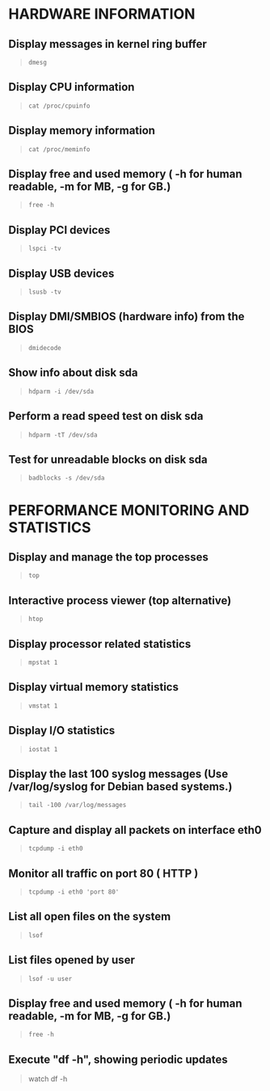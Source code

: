 # HARDWARE INFORMATION
## Display messages in kernel ring buffer
> ```
> dmesg
> ```

## Display CPU information
> ```
> cat /proc/cpuinfo
> ```

## Display memory information
> ```
> cat /proc/meminfo
> ```

## Display free and used memory ( -h for human readable, -m for MB, -g for GB.)
> ```
> free -h
> ```

## Display PCI devices
> ```
> lspci -tv
> ```

## Display USB devices
> ```
> lsusb -tv
> ```

## Display DMI/SMBIOS (hardware info) from the BIOS
> ```
> dmidecode
> ```

## Show info about disk sda
> ```
> hdparm -i /dev/sda
> ```

## Perform a read speed test on disk sda
> ```
> hdparm -tT /dev/sda
> ```

## Test for unreadable blocks on disk sda
> ```
> badblocks -s /dev/sda
> ```

# PERFORMANCE MONITORING AND STATISTICS

## Display and manage the top processes
> ```
> top
> ```

## Interactive process viewer (top alternative)
> ```
> htop
> ```

## Display processor related statistics
> ```
> mpstat 1
> ```

## Display virtual memory statistics
> ```
> vmstat 1
> ```

## Display I/O statistics
> ```
> iostat 1
> ```

## Display the last 100 syslog messages  (Use /var/log/syslog for Debian based systems.)
> ```
> tail -100 /var/log/messages
> ```

## Capture and display all packets on interface eth0
> ```
> tcpdump -i eth0
> ```

## Monitor all traffic on port 80 ( HTTP )
> ```
> tcpdump -i eth0 'port 80'
> ```

## List all open files on the system
> ```
> lsof
> ```

## List files opened by user
> ```
> lsof -u user
> ```

## Display free and used memory ( -h for human readable, -m for MB, -g for GB.)
> ```
> free -h
> ```

## Execute "df -h", showing periodic updates
> watch df -h

